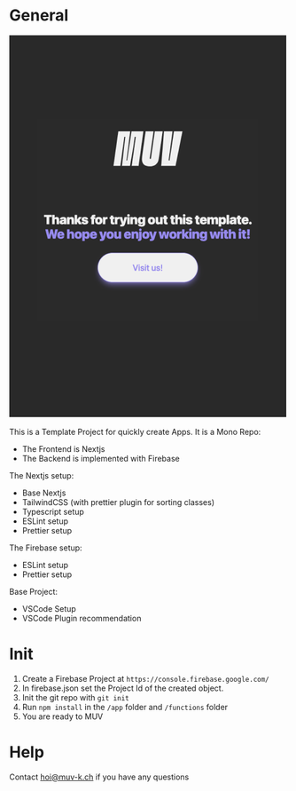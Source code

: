 # General
![Preview](/template-preview.png "Preview Image")

This is a Template Project for quickly create Apps. It is a Mono Repo:

- The Frontend is Nextjs
- The Backend is implemented with Firebase

The Nextjs setup:
- Base Nextjs 
- TailwindCSS (with prettier plugin for sorting classes)
- Typescript setup
- ESLint setup
- Prettier setup

The Firebase setup:
- ESLint setup
- Prettier setup

Base Project: 
- VSCode Setup
- VSCode Plugin recommendation 

# Init
1. Create a Firebase Project at `https://console.firebase.google.com/`
1. In firebase.json set the Project Id of the created object.
1. Init the git repo with `git init`
1. Run `npm install` in the `/app` folder and `/functions` folder
1. You are ready to MUV 


# Help
Contact hoi@muv-k.ch if you have any questions 